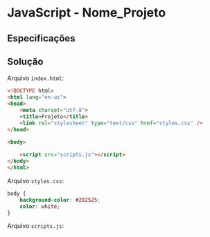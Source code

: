 # JavaScript - Nome_Projeto

## Especificações


## Solução

Arquivo ```index.html```:

~~~html
<!DOCTYPE html>
<html lang="en-us">
<head>
    <meta charset="utf-8">
    <title>Projeto</title>
    <link rel="stylesheet" type="text/css" href="styles.css" />
</head>

<body>
   
    <script src="scripts.js"></script>
</body>
</html>
~~~

Arquivo ```styles.css```:

~~~css
body {
    background-color: #282525;
    color: white;
}
~~~

Arquivo ```scripts.js```: 

~~~javascript

~~~
